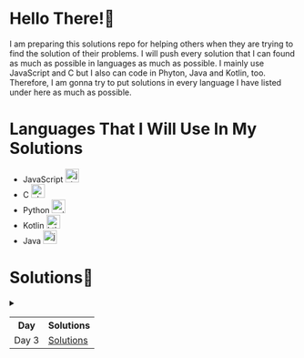 <style>
  .lang-icon{
    position:relative;
  }
</style>
# Hello There!👋
 I am preparing this solutions repo for helping others when they are trying to find the solution of their problems.
 I will push every solution that I can found as much as possible in languages as much as possible.
 I mainly use JavaScript and C but I also can code in Phyton, Java and Kotlin, too. Therefore, I am gonna try to put solutions in every language I have listed under here as much as possible.
# Languages That I Will Use In My Solutions
- JavaScript <img class="lang-icon" src="https://cdn1.iconfinder.com/data/icons/ionicons-fill-vol-2/512/logo-javascript-256.png" alt="jsIcon" width="24" height="24"/>
- C <img class="lang-icon" src="https://cdn3.iconfinder.com/data/icons/teenyicons-solid-vol-1/15/c-256.png" alt="cIcon" width="24" height="24"/>
- Python <img class="lang-icon" src="https://cdn1.iconfinder.com/data/icons/ionicons-fill-vol-2/512/logo-python-256.png" alt="pyIcon" width="24" height="24"/>
- Kotlin <img class="lang-icon" src="https://cdn4.iconfinder.com/data/icons/logos-brands-5/24/kotlin-256.png" alt="ktIcon" width="24" height="24"/>
- Java <img class="lang-icon" src="https://cdn3.iconfinder.com/data/icons/font-awesome-brands/512/java-256.png" alt="javaIcon" width="24" height="24"/>


# Solutions📝
<details>
    <summary December 2023>
        <table>
            <tr>
                <th>Day</th>
                <th>Solutions</th>
            </tr>
            <tr>
                <td>Day 3</td>
                <td><a href="./December%202023/Day3">Solutions</a></td>
            </tr>
        </table>
    </summary>
</details>
